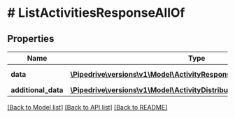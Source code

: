 # # ListActivitiesResponseAllOf

## Properties

Name | Type | Description | Notes
------------ | ------------- | ------------- | -------------
**data** | [**\Pipedrive\versions\v1\Model\ActivityResponseObject[]**](ActivityResponseObject.md) | The array of activities | [optional]
**additional_data** | [**\Pipedrive\versions\v1\Model\ActivityDistributionDataWithAdditionalData**](ActivityDistributionDataWithAdditionalData.md) |  | [optional]

[[Back to Model list]](../README.md#documentation-for-models) [[Back to API list]](../README.md#documentation-for-api-endpoints) [[Back to README]](../README.md)
